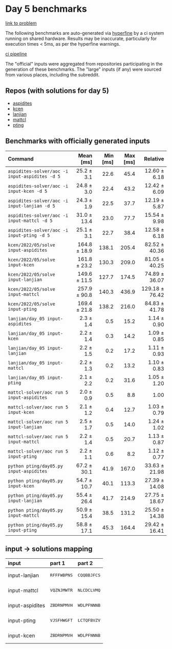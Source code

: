 # Day 5 benchmarks

[link to problem](http://adventofcode.com/2022/day/5)

The following benchmarks are auto-generated via [hyperfine](https://github.com/sharkdp/hyperfine) by a ci system running on shared hardware. Results may be inaccurate, particularly for execution times < 5ms, as per the hyperfine warnings.

[ci pipeline](http://ci.papercode.net:8080/teams/aoc2022/pipelines/aoc-compare-2022)

The "official" inputs were aggregated from repositories participating in the generation of these benchmarks. The "large" inputs (if any) were sourced from various places, including the subreddit.

## Repos (with solutions for day 5)


- [aspidites](https://github.com/aspidites/aoc2022)
- [kcen](https://github.com/kcen/AdventOfCode)
- [lanjian](https://github.com/LanJian/aoc-2022)
- [mattcl](https://github.com/mattcl/aoc2022)
- [pting](https://github.com/pting/aoc2022)

## Benchmarks with officially generated inputs
| Command | Mean [ms] | Min [ms] | Max [ms] | Relative |
|:---|---:|---:|---:|---:|
| `aspidites-solver/aoc -i input-aspidites -d 5` | 25.2 ± 3.1 | 22.6 | 45.4 | 12.60 ± 6.18 |
| `aspidites-solver/aoc -i input-kcen -d 5` | 24.8 ± 3.0 | 22.4 | 43.2 | 12.42 ± 6.09 |
| `aspidites-solver/aoc -i input-lanjian -d 5` | 24.3 ± 1.9 | 22.5 | 37.7 | 12.19 ± 5.87 |
| `aspidites-solver/aoc -i input-mattcl -d 5` | 31.0 ± 13.4 | 23.0 | 77.7 | 15.54 ± 9.98 |
| `aspidites-solver/aoc -i input-pting -d 5` | 25.1 ± 3.1 | 22.7 | 38.4 | 12.58 ± 6.18 |
| `kcen/2022/05/solve input-aspidites` | 164.8 ± 18.9 | 138.1 | 205.4 | 82.52 ± 40.36 |
| `kcen/2022/05/solve input-kcen` | 161.8 ± 23.2 | 130.3 | 209.0 | 81.05 ± 40.25 |
| `kcen/2022/05/solve input-lanjian` | 149.6 ± 11.5 | 127.7 | 174.5 | 74.89 ± 36.07 |
| `kcen/2022/05/solve input-mattcl` | 257.9 ± 90.8 | 140.3 | 436.9 | 129.18 ± 76.42 |
| `kcen/2022/05/solve input-pting` | 169.4 ± 21.8 | 138.2 | 216.0 | 84.83 ± 41.78 |
| `lanjian/day_05 input-aspidites` | 2.3 ± 1.4 | 0.5 | 15.2 | 1.14 ± 0.90 |
| `lanjian/day_05 input-kcen` | 2.2 ± 1.4 | 0.3 | 14.2 | 1.09 ± 0.85 |
| `lanjian/day_05 input-lanjian` | 2.2 ± 1.5 | 0.2 | 17.2 | 1.11 ± 0.93 |
| `lanjian/day_05 input-mattcl` | 2.2 ± 1.3 | 0.2 | 13.2 | 1.10 ± 0.83 |
| `lanjian/day_05 input-pting` | 2.1 ± 2.2 | 0.2 | 31.6 | 1.05 ± 1.20 |
| `mattcl-solver/aoc run 5 input-aspidites` | 2.0 ± 0.9 | 0.5 | 8.8 | 1.00 |
| `mattcl-solver/aoc run 5 input-kcen` | 2.1 ± 1.2 | 0.4 | 12.7 | 1.03 ± 0.79 |
| `mattcl-solver/aoc run 5 input-lanjian` | 2.5 ± 1.7 | 0.5 | 14.0 | 1.24 ± 1.02 |
| `mattcl-solver/aoc run 5 input-mattcl` | 2.2 ± 1.4 | 0.5 | 20.7 | 1.13 ± 0.87 |
| `mattcl-solver/aoc run 5 input-pting` | 2.2 ± 1.1 | 0.6 | 8.2 | 1.12 ± 0.77 |
| `python pting/day05.py input-aspidites` | 67.2 ± 30.1 | 41.9 | 167.0 | 33.63 ± 21.98 |
| `python pting/day05.py input-kcen` | 54.7 ± 10.7 | 40.1 | 113.3 | 27.39 ± 14.08 |
| `python pting/day05.py input-lanjian` | 55.4 ± 26.4 | 41.7 | 214.9 | 27.75 ± 18.67 |
| `python pting/day05.py input-mattcl` | 50.9 ± 15.4 | 38.5 | 131.2 | 25.50 ± 14.38 |
| `python pting/day05.py input-pting` | 58.8 ± 17.1 | 45.3 | 164.4 | 29.42 ± 16.41 |

## input -> solutions mapping
|input|part 1|part 2|
|:---|:---|:---|
|input-lanjian|<pre>RFFFWBPNS</pre>|<pre>CQQBBJFCS</pre>|
|input-mattcl|<pre>VQZNJMWTR</pre>|<pre>NLCDCLVMQ</pre>|
|input-aspidites|<pre>ZBDRNPMVH</pre>|<pre>WDLPFNNNB</pre>|
|input-pting|<pre>VJSFHWGFT</pre>|<pre>LCTQFBVZV</pre>|
|input-kcen|<pre>ZBDRNPMVH</pre>|<pre>WDLPFNNNB</pre>|
